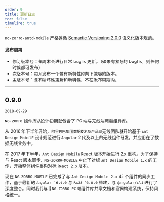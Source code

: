 ```yaml
---
order: 9
title: 更新日志
toc: false
timeline: true
---
```


`ng-zorro-antd-mobile` 严格遵循 [Semantic Versioning 2.0.0](http://semver.org/lang/zh-CN/) 语义化版本规范。

#### 发布周期

- 修订版本号：每周末会进行日常 bugfix 更新。（如果有紧急的 bugfix，则任何时候都可发布）
- 次版本号：每月发布一个带有新特性的向下兼容的版本。
- 主版本号：含有破坏性更新和新特性，不在发布周期内。

---

## 0.9.0

`2018-09-29`

`NG-ZORRO` 组件库从设计初期就包含了 PC 端与无线端两套组件库。

从 2016 年下半年开始，`阿里巴巴集团数据技术及产品部`无线团队就开始基于 `Ant Design MobilE` 设计规范进行 `Angular` 2 代及以上的无线组件研发，并应用在了数据无线业务中。

在 2017 年下半年，`Ant Design Mobile` React 版本开始进行 2.x 重构。为了保持与 React 版本同步，`NG-ZORRO-MOBILE` 中止了对标 `Ant Design Mobile 1.x` 的工作，开始整体组件重构对标 `React 2.x` 版本。

现在 `NG-ZORRO-MOBILE` 已完成了与 `Ant Design Mobile 2.x` 45 个组件的同步工作，基于最新的 `Angular ^6.0.0` 与 `RxJS ^6.0.0` 构建，与 `@angular/cli` 进行了深度整合。同时我们与 `NG-ZORRO PC` 端组件库共享文档和官网构建系统，保持风格统一。

